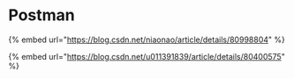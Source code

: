 # Postman

{% embed url="https://blog.csdn.net/niaonao/article/details/80998804" %}



{% embed url="https://blog.csdn.net/u011391839/article/details/80400575" %}





